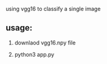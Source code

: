 using vgg16 to classify a single image

usage:
-----
1. downlaod vgg16.npy file 

1. python3 app.py
